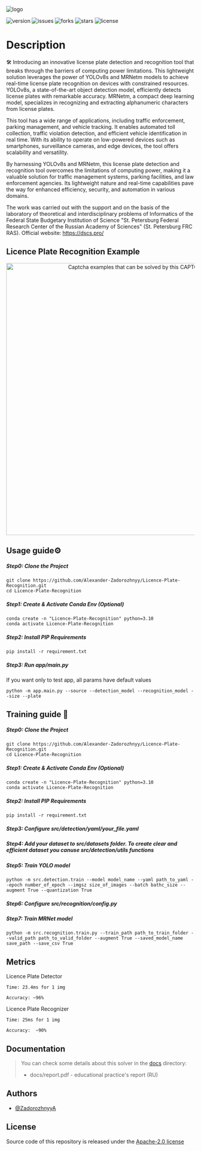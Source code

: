 ![logo](https://i.ibb.co/LdFB56X/lpr-logo.png)

![version](https://img.shields.io/badge/Version-Alpha--0.0.1-blue)
![issues](https://img.shields.io/github/issues/Alexander-Zadorozhnyy/Licence-Plate-Recognition)
![forks](https://img.shields.io/github/forks/Alexander-Zadorozhnyy/Licence-Plate-Recognition)
![stars](https://img.shields.io/github/stars/Alexander-Zadorozhnyy/Licence-Plate-Recognition)
![license](https://img.shields.io/github/license/Alexander-Zadorozhnyy/Licence-Plate-Recognition)

# Description

🛠 
Introducing an innovative license plate detection and recognition tool that breaks through the barriers of computing power limitations. This lightweight solution leverages the power of YOLOv8s and MRNetm models to achieve real-time license plate recognition on devices with constrained resources. YOLOv8s, a state-of-the-art object detection model, efficiently detects license plates with remarkable accuracy. MRNetm, a compact deep learning model, specializes in recognizing and extracting alphanumeric characters from license plates.

This tool has a wide range of applications, including traffic enforcement, parking management, and vehicle tracking. It enables automated toll collection, traffic violation detection, and efficient vehicle identification in real time. With its ability to operate on low-powered devices such as smartphones, surveillance cameras, and edge devices, the tool offers scalability and versatility.

By harnessing YOLOv8s and MRNetm, this license plate detection and recognition tool overcomes the limitations of computing power, making it a valuable solution for traffic management systems, parking facilities, and law enforcement agencies. Its lightweight nature and real-time capabilities pave the way for enhanced efficiency, security, and automation in various domains.

The work was carried out with the support and on the basis of the laboratory of theoretical and interdisciplinary problems of Informatics of the Federal State Budgetary Institution of Science "St. Petersburg Federal Research Center of the Russian Academy of Sciences" (St. Petersburg FRC RAS). Official website: https://dscs.pro/

## Licence Plate Recognition Example

<p align="center">
      <img src="https://i.ibb.co/QcLXCmf/res.png" alt="Captcha examples that can be solved by this CAPTCHA solver" width="726">
</p>

## Usage guide⚙️
##### Step0: Clone the Project
```shell
git clone https://github.com/Alexander-Zadorozhnyy/Licence-Plate-Recognition.git
cd Licence-Plate-Recognition
```
##### Step1: Create & Activate Conda Env (Optional)
```shell
conda create -n "Licence-Plate-Recognition" python=3.10
conda activate Licence-Plate-Recognition
```
##### Step2: Install PIP Requirements 
```shell
pip install -r requirement.txt
```
##### Step3: Run app/main.py
If you want only to test app, all params have default values
```shell
python -m app.main.py --source --detection_model --recognition_model --size --plate
```

## Training guide ‍🔬
##### Step0: Clone the Project
```shell
git clone https://github.com/Alexander-Zadorozhnyy/Licence-Plate-Recognition.git
cd Licence-Plate-Recognition
```
##### Step1: Create & Activate Conda Env (Optional)
```shell
conda create -n "Licence-Plate-Recognition" python=3.10
conda activate Licence-Plate-Recognition
```
##### Step2: Install PIP Requirements 
```shell
pip install -r requirement.txt
```
##### Step3: Configure src/detection/yaml/your_file.yaml

##### Step4: Add your dataset to src/datasets folder. To create clear and efficient dataset you canuse src/detection/utils functions

##### Step5: Train YOLO model
```shell
python -m src.detection.train --model model_name --yaml path_to_yaml --epoch number_of_epoch --imgsz size_of_images --batch bathc_size --augment True --quantization True
```

##### Step6: Configure src/recognition/config.py

##### Step7: Train MRNet model
```shell
python -m src.recognition.train.py --train_path path_to_train_folder --valid_path path_to_valid_folder --augment True --saved_model_name save_path --save_csv True
 ```

## Metrics

Licence Plate Detector

    Time: 23.4ms for 1 img

    Accuracy: ~96%

Licence Plate Recognizer

    Time: 25ms for 1 img

    Accuracy:  ~90%

## Documentation

> You can check some details about this solver in the [docs](https://github.com/Alexander-Zadorozhnyy/Licence-Plate-Recognition/docs) directory:
> - docs/report.pdf - educational practice's report (RU)

## Authors

- [@ZadorozhnyyA](https://github.com/Alexander-Zadorozhnyy)

## License

Source code of this repository is released under
the [Apache-2.0 license](https://choosealicense.com/licenses/apache-2.0/)
